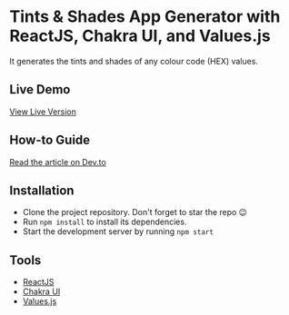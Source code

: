 # Tints & Shades App Generator with ReactJS, Chakra UI, and Values.js
It generates the tints and shades of any colour code (HEX) values.

## Live Demo
[View Live Version](https://tints-shade-generator.vercel.app/)

## How-to Guide
[Read the article on Dev.to]()
## Installation
- Clone the project repository. Don't forget to star the repo 😉
- Run `npm install` to install its dependencies.
- Start the development server by running `npm start`

## Tools
- [ReactJS](https://react.dev/)
- [Chakra UI](https://chakra-ui.com/)
- [Values.js](https://github.com/noeldelgado/values.js)
